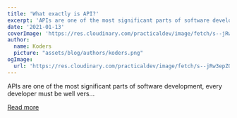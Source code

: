 ```yaml
---
title: 'What exactly is API?'
excerpt: 'APIs are one of the most significant parts of software development, every developer must be well vers...'
date: '2021-01-13'
coverImage: 'https://res.cloudinary.com/practicaldev/image/fetch/s--jRw3epZG--/c_imagga_scale,f_auto,fl_progressive,h_420,q_auto,w_1000/https://dev-to-uploads.s3.amazonaws.com/i/c6s31eyn7ro6dmv9yjk2.png'
author:
  name: Koders
  picture: "assets/blog/authors/koders.png"
ogImage:
  url: 'https://res.cloudinary.com/practicaldev/image/fetch/s--jRw3epZG--/c_imagga_scale,f_auto,fl_progressive,h_420,q_auto,w_1000/https://dev-to-uploads.s3.amazonaws.com/i/c6s31eyn7ro6dmv9yjk2.png'
---
```


APIs are one of the most significant parts of software development, every developer must be well vers...

[Read more](https://dev.to/anubhavitis/apis-for-beginners-34ie)
